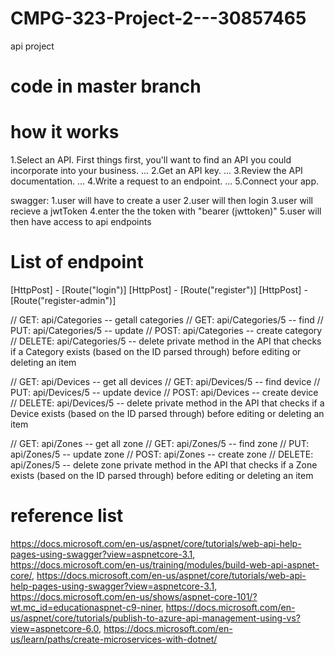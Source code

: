 # CMPG-323-Project-2---30857465
api project
# code in master branch

# how it works
1.Select an API. First things first, you'll want to find an API you could incorporate into your business. ...
2.Get an API key. ...
3.Review the API documentation. ...
4.Write a request to an endpoint. ...
5.Connect your app.

swagger:
1.user will have to create a user
2.user will then login
3.user will recieve a jwtToken
4.enter the the token with "bearer (jwttoken)"
5.user will then have access to api endpoints 

# List of endpoint 
[HttpPost] - [Route("login")]
[HttpPost] - [Route("register")]
[HttpPost] - [Route("register-admin")]

// GET: api/Categories -- getall categories
// GET: api/Categories/5 -- find
// PUT: api/Categories/5 -- update
// POST: api/Categories -- create category
// DELETE: api/Categories/5 -- delete
private method in the API that checks if a Category exists (based on the ID parsed through) before editing or deleting an item

// GET: api/Devices -- get all devices
// GET: api/Devices/5 -- find device
// PUT: api/Devices/5 -- update device 
// POST: api/Devices -- create device
// DELETE: api/Devices/5 -- delete
private method in the API that checks if a Device exists (based on the ID parsed through) before editing or deleting an item

// GET: api/Zones -- get all zone
// GET: api/Zones/5 -- find zone
// PUT: api/Zones/5 -- update zone
// POST: api/Zones -- create zone
// DELETE: api/Zones/5 -- delete zone
private method in the API that checks if a Zone exists (based on the ID parsed through) before editing or deleting an item

# reference list
https://docs.microsoft.com/en-us/aspnet/core/tutorials/web-api-help-pages-using-swagger?view=aspnetcore-3.1, 
https://docs.microsoft.com/en-us/training/modules/build-web-api-aspnet-core/,
https://docs.microsoft.com/en-us/aspnet/core/tutorials/web-api-help-pages-using-swagger?view=aspnetcore-3.1,
https://docs.microsoft.com/en-us/shows/aspnet-core-101/?wt.mc_id=educationaspnet-c9-niner,
https://docs.microsoft.com/en-us/aspnet/core/tutorials/publish-to-azure-api-management-using-vs?view=aspnetcore-6.0,
https://docs.microsoft.com/en-us/learn/paths/create-microservices-with-dotnet/
